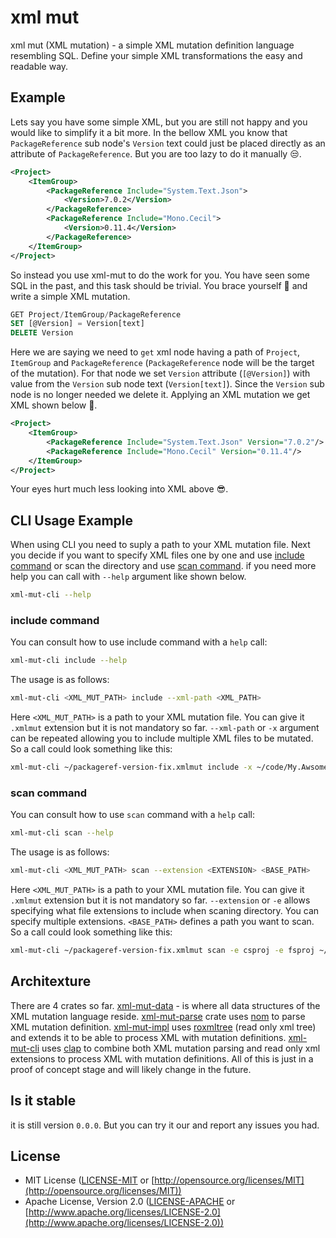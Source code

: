 # xml mut

xml mut (XML mutation) - a simple XML mutation definition language resembling SQL. Define your simple XML transformations the easy and readable way.

## Example

Lets say you have some simple XML, but you are still not happy and you would like to simplify it a bit more. In the bellow XML you know that `PackageReference` sub node's `Version` text could just be placed directly as an attribute of `PackageReference`. But you are too lazy to do it manually 😒.

```xml
<Project>
    <ItemGroup>
        <PackageReference Include="System.Text.Json">
            <Version>7.0.2</Version>
        </PackageReference>
        <PackageReference Include="Mono.Cecil">
            <Version>0.11.4</Version>
        </PackageReference>
    </ItemGroup>
</Project>
```

So instead you use xml-mut to do the work for you. You have seen some SQL in the past, and this task should be trivial. You brace yourself 💪 and write a simple XML mutation.

```sql
GET Project/ItemGroup/PackageReference
SET [@Version] = Version[text]
DELETE Version
```

Here we are saying we need to `get` xml node having a path of `Project`, `ItemGroup` and `PackageReference` (`PackageReference` node will be the target of the mutation). For that node we set `Version` attribute (`[@Version]`) with value from the `Version` sub node text (`Version[text]`). Since the `Version` sub node is no longer needed we delete it. Applying an XML mutation we get XML shown below 🥧.

```xml
<Project>
    <ItemGroup>
        <PackageReference Include="System.Text.Json" Version="7.0.2"/>
        <PackageReference Include="Mono.Cecil" Version="0.11.4"/>
    </ItemGroup>
</Project>
```

Your eyes hurt much less looking into XML above 😎.

## CLI Usage Example

When using CLI you need to suply a path to your XML mutation file. Next you decide if you want to specify XML files one by one and use [include command](#include-command) or scan the directory and use [scan command](#scan-command). if you need more help you can call with `--help` argument like shown below.

```bash
xml-mut-cli --help
```

### include command

You can consult how to use include command with a `help` call:

```bash
xml-mut-cli include --help
```

The usage is as follows:

```bash
xml-mut-cli <XML_MUT_PATH> include --xml-path <XML_PATH>
```

Here `<XML_MUT_PATH>` is a path to your XML mutation file. You can give it `.xmlmut` extension but it is not mandatory so far. `--xml-path` or `-x` argument can be repeated allowing you to include multiple XML files to be mutated. So a call could look something like this:

```bash
xml-mut-cli ~/packageref-version-fix.xmlmut include -x ~/code/My.Awsome.csproj -x ~/code/My.Awsome.Other.fsproj
```

### scan command

You can consult how to use `scan` command with a `help` call:

```bash
xml-mut-cli scan --help
```

The usage is as follows:

```bash
xml-mut-cli <XML_MUT_PATH> scan --extension <EXTENSION> <BASE_PATH>
```

Here `<XML_MUT_PATH>` is a path to your XML mutation file. You can give it `.xmlmut` extension but it is not mandatory so far. `--extension` or `-e` allows specifying what file extensions to include when scaning directory. You can specify multiple extensions. `<BASE_PATH>` defines a path you want to scan. So a call could look something like this:

```bash
xml-mut-cli ~/packageref-version-fix.xmlmut scan -e csproj -e fsproj ~/code
```

## Architexture

There are 4 crates so far. [xml-mut-data](xml-mut-data/) - is where all data structures of the XML mutation language reside. [xml-mut-parse](xml-mut-parse/) crate uses [nom](https://github.com/rust-bakery/nom) to parse XML mutation definition. [xml-mut-impl](xml-mut-impl/) uses [roxmltree](https://github.com/RazrFalcon/roxmltree) (read only xml tree) and extends it to be able to process XML with mutation definitions. [xml-mut-cli](xml-mut-cli/) uses [clap](https://github.com/clap-rs/clap) to combine both XML mutation parsing and read only xml extensions to process XML with mutation definitions. All of this is just in a proof of concept stage and will likely change in the future.

## Is it stable

it is still version `0.0.0`. But you can try it our and report any issues you had.

## License

- MIT License ([LICENSE-MIT](LICENSE-MIT) or [http://opensource.org/licenses/MIT](http://opensource.org/licenses/MIT))
- Apache License, Version 2.0 ([LICENSE-APACHE](LICENSE-APACHE) or [http://www.apache.org/licenses/LICENSE-2.0](http://www.apache.org/licenses/LICENSE-2.0))
